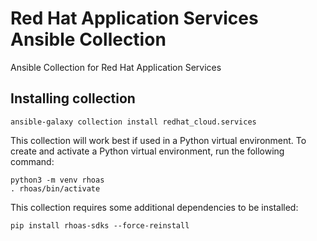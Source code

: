 # Red Hat Application Services Ansible Collection

Ansible Collection for Red Hat Application Services

## Installing collection

```shell
ansible-galaxy collection install redhat_cloud.services
```

This collection will work best if used in a Python virtual environment. To create and activate a Python virtual environment, run the following command:

```shell
python3 -m venv rhoas
. rhoas/bin/activate
```

This collection requires some additional dependencies to be installed:

```shell
pip install rhoas-sdks --force-reinstall
```
